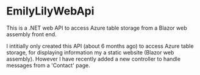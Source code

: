 # EmilyLilyWebApi
This is a .NET web API to access Azure table storage from a Blazor web assembly front end.

I intitially only created this API (about 6 months ago) to access Azure table storage, for displaying information my a static website (Blazor web assembly). However I have recently added a new controller to handle messages from a 'Contact' page.
